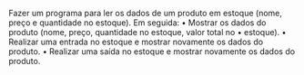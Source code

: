 Fazer um programa para ler os dados de um produto em estoque (nome, preço e
quantidade no estoque). Em seguida:
• Mostrar os dados do produto (nome, preço, quantidade no estoque, valor total no
• estoque).
• Realizar uma entrada no estoque e mostrar novamente os dados do produto.
• Realizar uma saída no estoque e mostrar novamente os dados do produto.
